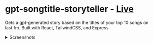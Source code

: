 
# gpt-songtitle-storyteller - [Live](https://isaiah.moe/storyteller/)

Gets a gpt-generated story based on the titles of your top 10 songs on last.fm.
Built with React, TailwindCSS, and Express

<details>
<summary>Screenshots</summary>
<img src=https://github.com/isaiahfuller/gpt-songtitle-storyteller/assets/9921699/e663fd90-d451-40df-be40-8987eca7a264></img>
</details>
